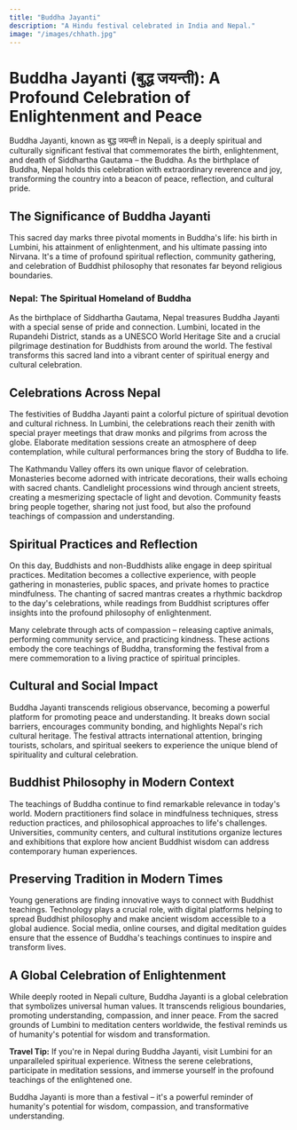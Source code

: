 ```yaml
---
title: "Buddha Jayanti"
description: "A Hindu festival celebrated in India and Nepal."
image: "/images/chhath.jpg"
---
```


# Buddha Jayanti (बुद्ध जयन्ती): A Profound Celebration of Enlightenment and Peace

Buddha Jayanti, known as बुद्ध जयन्ती in Nepali, is a deeply spiritual and culturally significant festival that commemorates the birth, enlightenment, and death of Siddhartha Gautama – the Buddha. As the birthplace of Buddha, Nepal holds this celebration with extraordinary reverence and joy, transforming the country into a beacon of peace, reflection, and cultural pride.

## The Significance of Buddha Jayanti

This sacred day marks three pivotal moments in Buddha's life: his birth in Lumbini, his attainment of enlightenment, and his ultimate passing into Nirvana. It's a time of profound spiritual reflection, community gathering, and celebration of Buddhist philosophy that resonates far beyond religious boundaries.

### Nepal: The Spiritual Homeland of Buddha

As the birthplace of Siddhartha Gautama, Nepal treasures Buddha Jayanti with a special sense of pride and connection. Lumbini, located in the Rupandehi District, stands as a UNESCO World Heritage Site and a crucial pilgrimage destination for Buddhists from around the world. The festival transforms this sacred land into a vibrant center of spiritual energy and cultural celebration.

## Celebrations Across Nepal

The festivities of Buddha Jayanti paint a colorful picture of spiritual devotion and cultural richness. In Lumbini, the celebrations reach their zenith with special prayer meetings that draw monks and pilgrims from across the globe. Elaborate meditation sessions create an atmosphere of deep contemplation, while cultural performances bring the story of Buddha to life.

The Kathmandu Valley offers its own unique flavor of celebration. Monasteries become adorned with intricate decorations, their walls echoing with sacred chants. Candlelight processions wind through ancient streets, creating a mesmerizing spectacle of light and devotion. Community feasts bring people together, sharing not just food, but also the profound teachings of compassion and understanding.

## Spiritual Practices and Reflection

On this day, Buddhists and non-Buddhists alike engage in deep spiritual practices. Meditation becomes a collective experience, with people gathering in monasteries, public spaces, and private homes to practice mindfulness. The chanting of sacred mantras creates a rhythmic backdrop to the day's celebrations, while readings from Buddhist scriptures offer insights into the profound philosophy of enlightenment.

Many celebrate through acts of compassion – releasing captive animals, performing community service, and practicing kindness. These actions embody the core teachings of Buddha, transforming the festival from a mere commemoration to a living practice of spiritual principles.

## Cultural and Social Impact

Buddha Jayanti transcends religious observance, becoming a powerful platform for promoting peace and understanding. It breaks down social barriers, encourages community bonding, and highlights Nepal's rich cultural heritage. The festival attracts international attention, bringing tourists, scholars, and spiritual seekers to experience the unique blend of spirituality and cultural celebration.

## Buddhist Philosophy in Modern Context

The teachings of Buddha continue to find remarkable relevance in today's world. Modern practitioners find solace in mindfulness techniques, stress reduction practices, and philosophical approaches to life's challenges. Universities, community centers, and cultural institutions organize lectures and exhibitions that explore how ancient Buddhist wisdom can address contemporary human experiences.

## Preserving Tradition in Modern Times

Young generations are finding innovative ways to connect with Buddhist teachings. Technology plays a crucial role, with digital platforms helping to spread Buddhist philosophy and make ancient wisdom accessible to a global audience. Social media, online courses, and digital meditation guides ensure that the essence of Buddha's teachings continues to inspire and transform lives.

## A Global Celebration of Enlightenment

While deeply rooted in Nepali culture, Buddha Jayanti is a global celebration that symbolizes universal human values. It transcends religious boundaries, promoting understanding, compassion, and inner peace. From the sacred grounds of Lumbini to meditation centers worldwide, the festival reminds us of humanity's potential for wisdom and transformation.

**Travel Tip:** If you're in Nepal during Buddha Jayanti, visit Lumbini for an unparalleled spiritual experience. Witness the serene celebrations, participate in meditation sessions, and immerse yourself in the profound teachings of the enlightened one.

Buddha Jayanti is more than a festival – it's a powerful reminder of humanity's potential for wisdom, compassion, and transformative understanding.